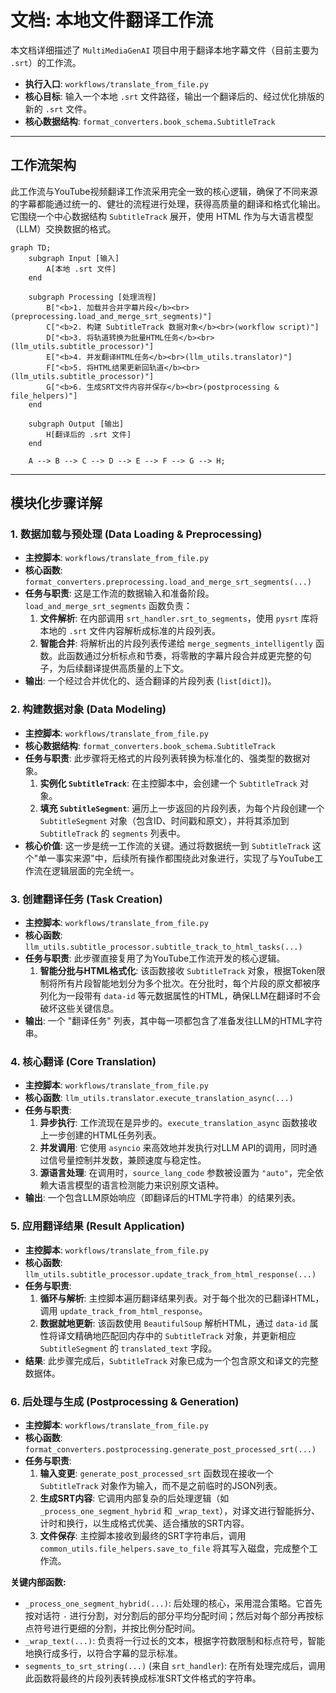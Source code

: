 # 文档: 本地文件翻译工作流

本文档详细描述了 `MultiMediaGenAI` 项目中用于翻译本地字幕文件（目前主要为 `.srt`）的工作流。

- **执行入口**: `workflows/translate_from_file.py`
- **核心目标**: 输入一个本地 `.srt` 文件路径，输出一个翻译后的、经过优化排版的新的 `.srt` 文件。
- **核心数据结构**: `format_converters.book_schema.SubtitleTrack`

---

## 工作流架构

此工作流与YouTube视频翻译工作流采用完全一致的核心逻辑，确保了不同来源的字幕都能通过统一的、健壮的流程进行处理，获得高质量的翻译和格式化输出。它围绕一个中心数据结构 `SubtitleTrack` 展开，使用 HTML 作为与大语言模型（LLM）交换数据的格式。

```mermaid
graph TD;
    subgraph Input [输入]
        A[本地 .srt 文件]
    end

    subgraph Processing [处理流程]
        B["<b>1. 加载并合并字幕片段</b><br>(preprocessing.load_and_merge_srt_segments)"]
        C["<b>2. 构建 SubtitleTrack 数据对象</b><br>(workflow script)"]
        D["<b>3. 将轨道转换为批量HTML任务</b><br>(llm_utils.subtitle_processor)"]
        E["<b>4. 并发翻译HTML任务</b><br>(llm_utils.translator)"]
        F["<b>5. 将HTML结果更新回轨道</b><br>(llm_utils.subtitle_processor)"]
        G["<b>6. 生成SRT文件内容并保存</b><br>(postprocessing & file_helpers)"]
    end

    subgraph Output [输出]
        H[翻译后的 .srt 文件]
    end

    A --> B --> C --> D --> E --> F --> G --> H;
```

---

## 模块化步骤详解

### 1. 数据加载与预处理 (Data Loading & Preprocessing)

-   **主控脚本**: `workflows/translate_from_file.py`
-   **核心函数**: `format_converters.preprocessing.load_and_merge_srt_segments(...)`
-   **任务与职责**: 这是工作流的数据输入和准备阶段。`load_and_merge_srt_segments` 函数负责：
    1.  **文件解析**: 在内部调用 `srt_handler.srt_to_segments`，使用 `pysrt` 库将本地的 `.srt` 文件内容解析成标准的片段列表。
    2.  **智能合并**: 将解析出的片段列表传递给 `merge_segments_intelligently` 函数。此函数通过分析标点和节奏，将零散的字幕片段合并成更完整的句子，为后续翻译提供高质量的上下文。
-   **输出**: 一个经过合并优化的、适合翻译的片段列表 (`list[dict]`)。

### 2. 构建数据对象 (Data Modeling)

-   **主控脚本**: `workflows/translate_from_file.py`
-   **核心数据结构**: `format_converters.book_schema.SubtitleTrack`
-   **任务与职责**: 此步骤将无格式的片段列表转换为标准化的、强类型的数据对象。
    1.  **实例化 `SubtitleTrack`**: 在主控脚本中，会创建一个 `SubtitleTrack` 对象。
    2.  **填充 `SubtitleSegment`**: 遍历上一步返回的片段列表，为每个片段创建一个 `SubtitleSegment` 对象（包含ID、时间戳和原文），并将其添加到 `SubtitleTrack` 的 `segments` 列表中。
-   **核心价值**: 这一步是统一工作流的关键。通过将数据统一到 `SubtitleTrack` 这个"单一事实来源"中，后续所有操作都围绕此对象进行，实现了与YouTube工作流在逻辑层面的完全统一。

### 3. 创建翻译任务 (Task Creation)

-   **主控脚本**: `workflows/translate_from_file.py`
-   **核心函数**: `llm_utils.subtitle_processor.subtitle_track_to_html_tasks(...)`
-   **任务与职责**: 此步骤直接复用了为YouTube工作流开发的核心逻辑。
    1.  **智能分批与HTML格式化**: 该函数接收 `SubtitleTrack` 对象，根据Token限制将所有片段智能地划分为多个批次。在分批时，每个片段的原文都被序列化为一段带有 `data-id` 等元数据属性的HTML，确保LLM在翻译时不会破坏这些关键信息。
-   **输出**: 一个 "翻译任务" 列表，其中每一项都包含了准备发往LLM的HTML字符串。

### 4. 核心翻译 (Core Translation)

-   **主控脚本**: `workflows/translate_from_file.py`
-   **核心函数**: `llm_utils.translator.execute_translation_async(...)`
-   **任务与职责**:
    1.  **异步执行**: 工作流现在是异步的。`execute_translation_async` 函数接收上一步创建的HTML任务列表。
    2.  **并发调用**: 它使用 `asyncio` 来高效地并发执行对LLM API的调用，同时通过信号量控制并发数，兼顾速度与稳定性。
    3.  **源语言处理**: 在调用时，`source_lang_code` 参数被设置为 `"auto"`，完全依赖大语言模型的语言检测能力来识别原文语种。
-   **输出**: 一个包含LLM原始响应（即翻译后的HTML字符串）的结果列表。

### 5. 应用翻译结果 (Result Application)

-   **主控脚本**: `workflows/translate_from_file.py`
-   **核心函数**: `llm_utils.subtitle_processor.update_track_from_html_response(...)`
-   **任务与职责**:
    1.  **循环与解析**: 主控脚本遍历翻译结果列表。对于每个批次的已翻译HTML，调用 `update_track_from_html_response`。
    2.  **数据就地更新**: 该函数使用 `BeautifulSoup` 解析HTML，通过 `data-id` 属性将译文精确地匹配回内存中的 `SubtitleTrack` 对象，并更新相应 `SubtitleSegment` 的 `translated_text` 字段。
-   **结果**: 此步骤完成后，`SubtitleTrack` 对象已成为一个包含原文和译文的完整数据体。

### 6. 后处理与生成 (Postprocessing & Generation)

-   **主控脚本**: `workflows/translate_from_file.py`
-   **核心函数**: `format_converters.postprocessing.generate_post_processed_srt(...)`
-   **任务与职责**:
    1.  **输入变更**: `generate_post_processed_srt` 函数现在接收一个 `SubtitleTrack` 对象作为输入，而不是之前临时的JSON列表。
    2.  **生成SRT内容**: 它调用内部复杂的后处理逻辑（如`_process_one_segment_hybrid` 和 `_wrap_text`），对译文进行智能拆分、计时和换行，以生成格式优美、适合播放的SRT内容。
    3.  **文件保存**: 主控脚本接收到最终的SRT字符串后，调用 `common_utils.file_helpers.save_to_file` 将其写入磁盘，完成整个工作流。

**关键内部函数:**
- `_process_one_segment_hybrid(...)`: 后处理的核心，采用混合策略。它首先按对话符 `-` 进行分割，对分割后的部分平均分配时间；然后对每个部分再按标点符号进行更细的分割，并按比例分配时间。
- `_wrap_text(...)`: 负责将一行过长的文本，根据字符数限制和标点符号，智能地换行成多行，以符合字幕的显示标准。
- `segments_to_srt_string(...)` (来自 `srt_handler`): 在所有处理完成后，调用此函数将最终的片段列表转换成标准SRT文件格式的字符串。 